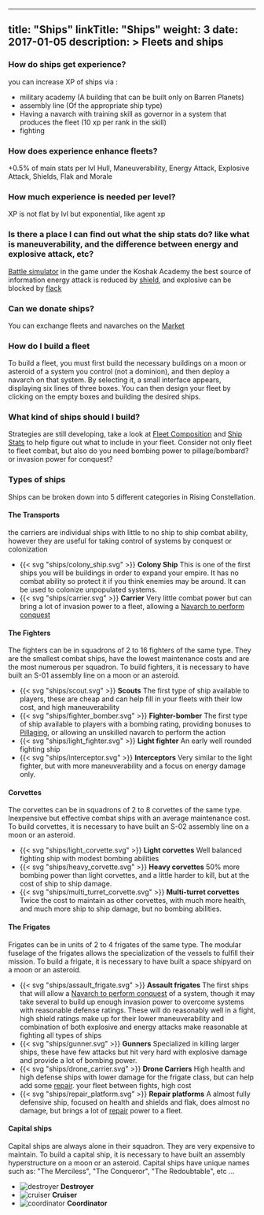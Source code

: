 
---
title: "Ships"
linkTitle: "Ships"
weight: 3
date: 2017-01-05
description: >
  Fleets and ships
---

### How do ships get experience?
you can increase XP of ships via :
- military academy (A building that can be built only on Barren Planets)
- assembly line (Of the appropriate ship type)
- Having a navarch with training skill as governor in a system that produces the fleet (10 xp per rank in the skill)
- fighting 

### How does experience enhance fleets? 
+0.5% of main stats per lvl
Hull, Maneuverability, Energy Attack, Explosive Attack, Shields, Flak and Morale

### How much experience is needed per level?
XP is not flat by lvl but exponential, like agent xp

### Is there a place I can find out what the ship stats do? like what is maneuverability, and the difference between energy and explosive attack, etc?
[Battle simulator](https://rising-constellation.com/portal/fight-simulator) in the game under the Koshak Academy the best source of information 
energy attack is reduced by [shield](/docs/ships/stats/#shield), and explosive can be blocked by [flack](/docs/ships/stats/#flack)

### Can we donate ships?
You can exchange fleets and navarches on the [Market](/docs/concepts/market/)

### How do I build a fleet
To build a fleet, you must first build the necessary buildings on a moon or asteroid of a system you control (not a dominion), and then deploy a navarch on that system. By selecting it, a small interface appears, displaying six lines of three boxes. You can then design your fleet by clicking on the empty boxes and building the desired ships.

### What kind of ships should I build?
Strategies are still developing, take a look at [Fleet Composition](/docs/strategies/fleets/) and [Ship Stats](/docs/ships/stats/) to help figure out what to include in your fleet. Consider not only fleet to fleet combat, but also do you need bombing power to pillage/bombard? or invasion power for conquest?

### Types of ships
Ships can be broken down into 5 different categories in Rising Constellation.

#### The Transports
the carriers are individual ships with little to no ship to ship combat ability, however they are useful for taking control of systems by conquest or colonization
* {{< svg "ships/colony_ship.svg" >}} **Colony Ship**
This is one of the first ships you will be buildings in order to expand your empire. It has no combat ability so protect it if you think enemies may be around. It can be used to colonize unpopulated systems. 
* {{< svg "ships/carrier.svg" >}} **Carrier**
Very little combat power but can bring a lot of invasion power to a fleet, allowing a [Navarch to perform conquest](/docs/agents/navarch/) 

#### The Fighters
The fighters can be in squadrons of 2 to 16 fighters of the same type. They are the smallest combat ships, have the lowest maintenance costs and are the most numerous per squadron. To build fighters, it is necessary to have built an S-01 assembly line on a moon or an asteroid.

* {{< svg "ships/scout.svg" >}} **Scouts** 
The first type of ship available to players, these are cheap and can help fill in your fleets with their low cost, and high maneuverability
* {{< svg "ships/fighter_bomber.svg" >}} **Fighter-bomber**
The first type of ship available to players with a bombing rating, providing bonuses to [Pillaging]("/docs/agents/navarch.md#pillaging"), or allowing an unskilled navarch to perform the action
* {{< svg "ships/light_fighter.svg" >}} **Light fighter**
An early well rounded fighting ship
* {{< svg "ships/interceptor.svg" >}} **Interceptors**
Very similar to the light fighter, but with more maneuverability and a focus on energy damage only.

#### Corvettes
The corvettes can be in squadrons of 2 to 8 corvettes of the same type. Inexpensive but effective combat ships with an average maintenance cost. To build corvettes, it is necessary to have built an S-02 assembly line on a moon or an asteroid.

* {{< svg "ships/light_corvette.svg" >}} **Light corvettes**
Well balanced fighting ship with modest bombing abilities
* {{< svg "ships/heavy_corvette.svg" >}} **Heavy corvettes**
50% more bombing power than light corvettes, and a little harder to kill, but at the cost of ship to ship damage.
* {{< svg "ships/multi_turret_corvette.svg" >}} **Multi-turret corvettes**
Twice the cost to maintain as other corvettes, with much more health, and much more ship to ship damage, but no bombing abilities.

#### The Frigates
Frigates can be in units of 2 to 4 frigates of the same type. The modular fuselage of the frigates allows the specialization of the vessels to fulfill their mission. To build a frigate, it is necessary to have built a space shipyard on a moon or an asteroid.

* {{< svg "ships/assault_frigate.svg" >}} **Assault frigates**
The first ships that will allow a [Navarch to perform conquest](/docs/agents/navarch/) of a system, though it may take several to build up enough invasion power to overcome systems with reasonable defense ratings. These will do reasonably well in a fight, high shield ratings make up for their lower maneuverability and combination of both explosive and energy attacks make reasonable at fighting all types of ships
* {{< svg "ships/gunner.svg" >}} **Gunners**
Specialized in killing larger ships, these have few attacks but hit very hard with explosive damage and provide a lot of bombing power.
* {{< svg "ships/drone_carrier.svg" >}} **Drone Carriers**
High health and high defense ships with lower damage for the frigate class, but can help add some [repair](/docs/agents/navarch#repair). your fleet between fights, high cost
* {{< svg "ships/repair_platform.svg" >}} **Repair platforms**
A almost fully defensive ship, focused on health and shields and flak, does almost no damage, but brings a lot of [repair](/docs/agents/navarch#repair) power to a fleet.

#### Capital ships
Capital ships are always alone in their squadron. They are very expensive to maintain. To build a capital ship, it is necessary to have built an assembly hyperstructure on a moon or an asteroid. Capital ships have unique names such as: "The Merciless", "The Conqueror", "The Redoubtable", etc ...

* ![destroyer](/images/ships/destroyer.PNG) **Destroyer**
* ![cruiser](/images/ships/cruiser.PNG) **Cruiser**
* ![coordinator](/images/ships/coordinator.PNG) **Coordinator**
